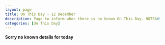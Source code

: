 ```yaml
---
layout: page
title: On This Day - 12 December
description: Page to inform when there is no known On This Day. NOTE&#58; There may still be comments.
categories: [On This Day]
---
```


**Sorry no known details for today**
